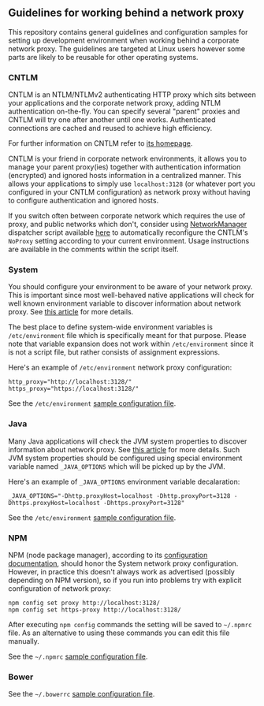 ## Guidelines for working behind a network proxy

This repository contains general guidelines and configuration samples for setting up development environment when working behind a corporate network proxy. The guidelines are targeted at Linux users however some parts are likely to be reusable for other operating systems.

### CNTLM

CNTLM is an NTLM/NTLMv2 authenticating HTTP proxy which sits between your applications and the corporate network proxy, adding NTLM authentication on-the-fly. You can specify several "parent" proxies and CNTLM will try one after another until one works. Authenticated connections are cached and reused to achieve high efficiency.

For further information on CNTLM refer to [its homepage](http://cntlm.sourceforge.net/).

CNTLM is your friend in corporate network environments, it allows you to manage your parent proxy(ies) together with authentication information (encrypted) and ignored hosts information in a centralized manner. This allows your applications to simply use ```localhost:3128``` (or whatever port you configured in your CNTLM configuration) as network proxy without having to configure authentication and ignored hosts.

If you switch often between corporate network which requires the use of proxy, and public networks which don't, consider using [NetworkManager](http://linux.die.net/man/8/networkmanager) dispatcher script available [here](https://github.com/vpavic/bash-scripts/blob/master/cntlm_noproxy_config.sh) to automatically reconfigure the CNTLM's ```NoProxy``` setting according to your current environment. Usage instructions are available in the comments within the script itself.

### System

You should configure your environment to be aware of your network proxy. This is important since most well-behaved native applications will check for well known environment variable to discover information about network proxy. See [this article](https://wiki.archlinux.org/index.php/proxy_settings) for more details.

The best place to define system-wide environment variables is ```/etc/environment``` file which is specifically meant for that purpose. Please note that variable expansion does not work within ```/etc/environment``` since it is not a script file, but rather consists of assignment expressions.

Here's an example of ```/etc/environment``` network proxy configuration:

```shell
http_proxy="http://localhost:3128/"
https_proxy="https://localhost:3128/"
```

See the ```/etc/environment``` [sample configuration file](samples/environment).

### Java

Many Java applications will check the JVM system properties to discover information about network proxy. See [this article](https://docs.oracle.com/javase/8/docs/technotes/guides/net/proxies.html) for more details. Such JVM system properties should be configured using special environment variable named ```_JAVA_OPTIONS``` which will be picked up by the JVM.

Here's an example of ```_JAVA_OPTIONS``` environment variable decalaration:

```shell
_JAVA_OPTIONS="-Dhttp.proxyHost=localhost -Dhttp.proxyPort=3128 -Dhttps.proxyHost=localhost -Dhttps.proxyPort=3128"
```

See the ```/etc/environment``` [sample configuration file](samples/environment).

### NPM

NPM (node package manager), according to its [configuration documentation](https://docs.npmjs.com/misc/config), should honor the System network proxy configuration. However, in practice this doesn't always work as advertised (possibly depending on NPM version), so if you run into problems try with explicit configuration of network proxy:

```shell
npm config set proxy http://localhost:3128/
npm config set https-proxy http://localhost:3128/
```

After executing ```npm config``` commands the setting will be saved to ```~/.npmrc``` file. As an alternative to using these commands you can edit this file manually.

See the ```~/.npmrc``` [sample configuration file](samples/.npmrc).

### Bower

See the ```~/.bowerrc``` [sample configuration file](samples/.bowerrc).
